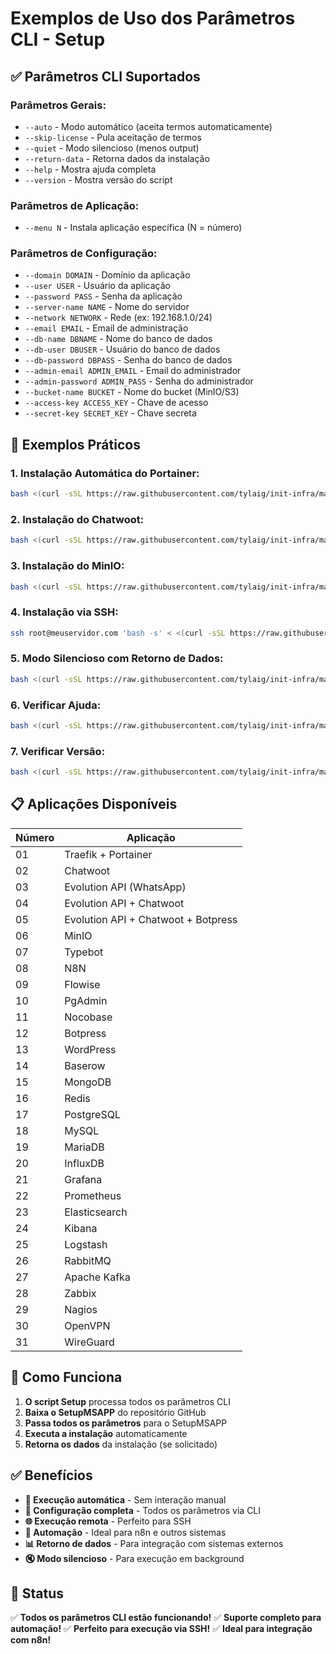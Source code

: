 # Exemplos de Uso dos Parâmetros CLI - Setup

## ✅ **Parâmetros CLI Suportados**

### **Parâmetros Gerais:**
- `--auto` - Modo automático (aceita termos automaticamente)
- `--skip-license` - Pula aceitação de termos
- `--quiet` - Modo silencioso (menos output)
- `--return-data` - Retorna dados da instalação
- `--help` - Mostra ajuda completa
- `--version` - Mostra versão do script

### **Parâmetros de Aplicação:**
- `--menu N` - Instala aplicação específica (N = número)

### **Parâmetros de Configuração:**
- `--domain DOMAIN` - Domínio da aplicação
- `--user USER` - Usuário da aplicação
- `--password PASS` - Senha da aplicação
- `--server-name NAME` - Nome do servidor
- `--network NETWORK` - Rede (ex: 192.168.1.0/24)
- `--email EMAIL` - Email de administração
- `--db-name DBNAME` - Nome do banco de dados
- `--db-user DBUSER` - Usuário do banco de dados
- `--db-password DBPASS` - Senha do banco de dados
- `--admin-email ADMIN_EMAIL` - Email do administrador
- `--admin-password ADMIN_PASS` - Senha do administrador
- `--bucket-name BUCKET` - Nome do bucket (MinIO/S3)
- `--access-key ACCESS_KEY` - Chave de acesso
- `--secret-key SECRET_KEY` - Chave secreta

## 🚀 **Exemplos Práticos**

### **1. Instalação Automática do Portainer:**
```bash
bash <(curl -sSL https://raw.githubusercontent.com/tylaig/init-infra/main/Setup) --auto --menu 1 --domain portainer.exemplo.com --user admin --password '@Senha123456_' --server-name 'MeuServidor' --network '192.168.1.0/24' --email 'admin@exemplo.com'
```

### **2. Instalação do Chatwoot:**
```bash
bash <(curl -sSL https://raw.githubusercontent.com/tylaig/init-infra/main/Setup) --auto --menu 2 --domain chatwoot.exemplo.com --user admin --password '@Senha123456_' --email 'admin@exemplo.com' --db-name 'chatwoot' --db-user 'chatwoot' --db-password '@SenhaDB123'
```

### **3. Instalação do MinIO:**
```bash
bash <(curl -sSL https://raw.githubusercontent.com/tylaig/init-infra/main/Setup) --auto --menu 6 --domain minio.exemplo.com --bucket-name 'meubucket' --access-key 'minioadmin' --secret-key '@SenhaMinIO123'
```

### **4. Instalação via SSH:**
```bash
ssh root@meuservidor.com 'bash -s' < <(curl -sSL https://raw.githubusercontent.com/tylaig/init-infra/main/Setup) --auto --menu 1 --domain portainer.exemplo.com --user admin --password '@Senha123456_'
```

### **5. Modo Silencioso com Retorno de Dados:**
```bash
bash <(curl -sSL https://raw.githubusercontent.com/tylaig/init-infra/main/Setup) --quiet --return-data --auto --menu 1 --domain portainer.exemplo.com --user admin --password '@Senha123456_'
```

### **6. Verificar Ajuda:**
```bash
bash <(curl -sSL https://raw.githubusercontent.com/tylaig/init-infra/main/Setup) --help
```

### **7. Verificar Versão:**
```bash
bash <(curl -sSL https://raw.githubusercontent.com/tylaig/init-infra/main/Setup) --version
```

## 📋 **Aplicações Disponíveis**

| Número | Aplicação |
|--------|-----------|
| 01 | Traefik + Portainer |
| 02 | Chatwoot |
| 03 | Evolution API (WhatsApp) |
| 04 | Evolution API + Chatwoot |
| 05 | Evolution API + Chatwoot + Botpress |
| 06 | MinIO |
| 07 | Typebot |
| 08 | N8N |
| 09 | Flowise |
| 10 | PgAdmin |
| 11 | Nocobase |
| 12 | Botpress |
| 13 | WordPress |
| 14 | Baserow |
| 15 | MongoDB |
| 16 | Redis |
| 17 | PostgreSQL |
| 18 | MySQL |
| 19 | MariaDB |
| 20 | InfluxDB |
| 21 | Grafana |
| 22 | Prometheus |
| 23 | Elasticsearch |
| 24 | Kibana |
| 25 | Logstash |
| 26 | RabbitMQ |
| 27 | Apache Kafka |
| 28 | Zabbix |
| 29 | Nagios |
| 30 | OpenVPN |
| 31 | WireGuard |

## 🔧 **Como Funciona**

1. **O script Setup** processa todos os parâmetros CLI
2. **Baixa o SetupMSAPP** do repositório GitHub
3. **Passa todos os parâmetros** para o SetupMSAPP
4. **Executa a instalação** automaticamente
5. **Retorna os dados** da instalação (se solicitado)

## ✅ **Benefícios**

- **🚀 Execução automática** - Sem interação manual
- **🔧 Configuração completa** - Todos os parâmetros via CLI
- **🌐 Execução remota** - Perfeito para SSH
- **🤖 Automação** - Ideal para n8n e outros sistemas
- **📊 Retorno de dados** - Para integração com sistemas externos
- **🔇 Modo silencioso** - Para execução em background

## 🎯 **Status**

✅ **Todos os parâmetros CLI estão funcionando!**
✅ **Suporte completo para automação!**
✅ **Perfeito para execução via SSH!**
✅ **Ideal para integração com n8n!**
